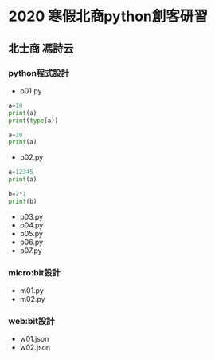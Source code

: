 # 2020 寒假北商python創客研習 
## 北士商 馮詩云

### python程式設計 
- p01.py
``` python
a=10
print(a)
print(type(a))

a=20
print(a)
```
- p02.py
``` python
a=12345
print(a)

b=2*1
print(b)
```
- p03.py
- p04.py
- p05.py
- p06.py
- p07.py
### micro:bit設計
- m01.py
- m02.py
### web:bit設計
- w01.json
- w02.json
